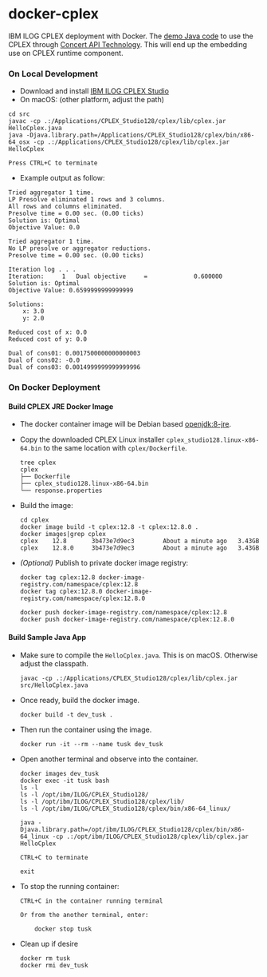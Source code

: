 # docker-cplex

IBM ILOG CPLEX deployment with Docker. The [demo Java code](src/HelloCplex.java) to use the CPLEX through [Concert API Technology](https://www.ibm.com/support/knowledgecenter/en/SSSA5P_12.8.0/ilog.odms.cplex.help/CPLEX/UsrMan/topics/APIs/Java/06_modeling_title_synopsis.html). This will end up the embedding use on CPLEX runtime component.

### On Local Development

- Download and install [IBM ILOG CPLEX Studio](https://www.ibm.com/au-en/marketplace/ibm-ilog-cplex/purchase#product-header-top)
- On macOS: (other platform, adjust the path)

```
cd src
javac -cp .:/Applications/CPLEX_Studio128/cplex/lib/cplex.jar HelloCplex.java
java -Djava.library.path=/Applications/CPLEX_Studio128/cplex/bin/x86-64_osx -cp .:/Applications/CPLEX_Studio128/cplex/lib/cplex.jar HelloCplex

Press CTRL+C to terminate
```

- Example output as follow:
```
Tried aggregator 1 time.
LP Presolve eliminated 1 rows and 3 columns.
All rows and columns eliminated.
Presolve time = 0.00 sec. (0.00 ticks)
Solution is: Optimal
Objective Value: 0.0

Tried aggregator 1 time.
No LP presolve or aggregator reductions.
Presolve time = 0.00 sec. (0.00 ticks)

Iteration log . . .
Iteration:     1   Dual objective     =             0.600000
Solution is: Optimal
Objective Value: 0.6599999999999999

Solutions:
	x: 3.0
	y: 2.0

Reduced cost of x: 0.0
Reduced cost of y: 0.0

Dual of cons01: 0.0017500000000000003
Dual of cons02: -0.0
Dual of cons03: 0.0014999999999999996
```

### On Docker Deployment

#### Build CPLEX JRE Docker Image

- The docker container image will be Debian based [openjdk:8-jre](https://hub.docker.com/_/openjdk/).

- Copy the downloaded CPLEX Linux installer `cplex_studio128.linux-x86-64.bin` to the same location with `cplex/Dockerfile`.

  ```
  tree cplex
  cplex
  ├── Dockerfile
  ├── cplex_studio128.linux-x86-64.bin
  └── response.properties  
  ```

- Build the image:
  
  ```
  cd cplex
  docker image build -t cplex:12.8 -t cplex:12.8.0 .
  docker images|grep cplex
  cplex    12.8       3b473e7d9ec3        About a minute ago   3.43GB
  cplex    12.8.0     3b473e7d9ec3        About a minute ago   3.43GB
  ```

- _(Optional)_ Publish to private docker image registry:

  ```
  docker tag cplex:12.8 docker-image-registry.com/namespace/cplex:12.8
  docker tag cplex:12.8.0 docker-image-registry.com/namespace/cplex:12.8.0
  
  docker push docker-image-registry.com/namespace/cplex:12.8
  docker push docker-image-registry.com/namespace/cplex:12.8.0
  ```

#### Build Sample Java App

- Make sure to compile the `HelloCplex.java`. This is on macOS. Otherwise adjust the classpath.
    ```
    javac -cp .:/Applications/CPLEX_Studio128/cplex/lib/cplex.jar src/HelloCplex.java
    ```

- Once ready, build the docker image.
    ```
    docker build -t dev_tusk .
    ```

- Then run the container using the image.
    ```
    docker run -it --rm --name tusk dev_tusk
    ```

- Open another terminal and observe into the container.
    ```
    docker images dev_tusk
    docker exec -it tusk bash
    ls -l
    ls -l /opt/ibm/ILOG/CPLEX_Studio128/
    ls -l /opt/ibm/ILOG/CPLEX_Studio128/cplex/lib/
    ls -l /opt/ibm/ILOG/CPLEX_Studio128/cplex/bin/x86-64_linux/
    
    java -Djava.library.path=/opt/ibm/ILOG/CPLEX_Studio128/cplex/bin/x86-64_linux -cp .:/opt/ibm/ILOG/CPLEX_Studio128/cplex/lib/cplex.jar HelloCplex
    
    CTRL+C to terminate
    
    exit
    ```

- To stop the running container:
    ```
    CTRL+C in the container running terminal 
    
    Or from the another terminal, enter:
    
        docker stop tusk
    ```

- Clean up if desire
    ```
    docker rm tusk
    docker rmi dev_tusk
    ```

